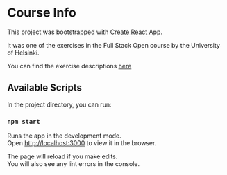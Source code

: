 # Course Info

This project was bootstrapped with [Create React App](https://github.com/facebook/create-react-app).

It was one of the exercises in the Full Stack Open course by the University of Helsinki.

You can find the exercise descriptions [here](https://fullstackopen.com/en/part1/a_more_complex_state_debugging_react_apps#exercises-1-6-1-14)

## Available Scripts

In the project directory, you can run:

### `npm start`

Runs the app in the development mode.\
Open [http://localhost:3000](http://localhost:3000) to view it in the browser.

The page will reload if you make edits.\
You will also see any lint errors in the console.
